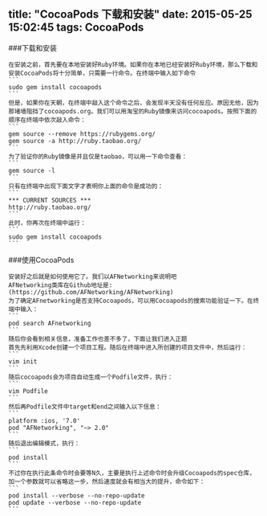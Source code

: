 title: "CocoaPods 下载和安装"
date: 2015-05-25 15:02:45
tags: CocoaPods
---

###下载和安装

	在安装之前，首先要在本地安装好Ruby环境。如果你在本地已经安装好Ruby环境，那么下载和安装CocoaPods将十分简单，只需要一行命令。在终端中输入如下命令
	```
	sudo gem install cocoapods
	```
	但是，如果你在天朝，在终端中敲入这个命令之后，会发现半天没有任何反应。原因无他，因为那堵墙阻挡了cocoapods.org。我们可以用淘宝的Ruby镜像来访问cocoapods。按照下面的顺序在终端中依次敲入命令：
	```
	gem source --remove https://rubygems.org/
	gem source -a http://ruby.taobao.org/
	```
	为了验证你的Ruby镜像是并且仅是taobao，可以用一下命令查看：
	```
	gem source -l
	```
	只有在终端中出现下面文字才表明你上面的命令是成功的：
	```
	*** CURRENT SOURCES ***
	http://ruby.taobao.org/
	```
	此时，你再次在终端中运行：
	```
	sudo gem install cocoapods
	```
	
###使用CocoaPods

	安装好之后就是如何使用它了。我们以AFNetworking来说明吧
	AFNetworking类库在Github地址是:(https://github.com/AFNetworking/AFNetworking)
	为了确定AFnetworking是否支持Cocoapods，可以用Cocoapods的搜索功能验证一下。在终端中输入：
	```
	pod search AFnetworking
	```
	随后你会看到相关信息，准备工作也差不多了，下面让我们进入正题
	首先先利用Xcode创建一个项目工程。随后在终端中进入所创建的项目文件中，然后运行：
	```
	vim init
	```
	随后cocoapods会为项目自动生成一个Podfile文件，执行：
	```
	vim Podfile
	```
	然后再Podfile文件中target和end之间输入以下信息：
	```
	platform :ios, '7.0'
	pod "AFNetworking", "~> 2.0"
	```
	随后退出编辑模式，执行：
	```
	pod install
	```
	不过你在执行此条命令时会要等N久，主要是执行上述命令时会升级Cocoapods的spec仓库，加一个参数就可以省略这一步，然后速度就会有相当大的提升，命令如下：
	```
	pod install --verbose --no-repo-update
	pod update --verbose --no-repo-update
	```
	
	